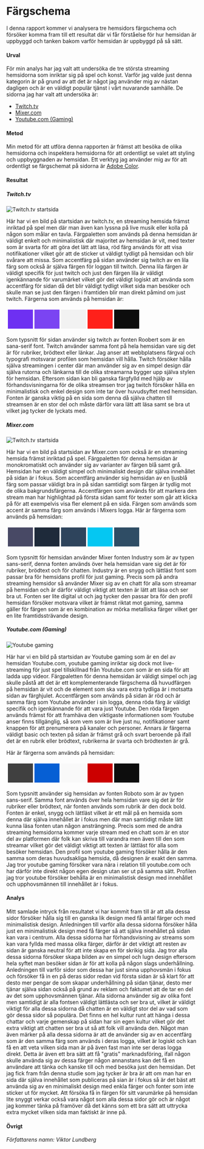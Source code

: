 ---
---
Färgschema
=========================

I denna rapport kommer vi analysera tre hemsidors färgschema och försöker komma fram till ett resultat där vi får
förståelse för hur hemsidan är uppbyggd och tanken bakom varför hemsidan är uppbyggd på så sätt.

#### Urval

För min analys har jag valt att undersöka de tre största streaming hemsidorna som inriktar sig på spel och konst.
Varför jag valde just denna kategorin är på grund av att det är något jag använder mig av nästan dagligen och är
en väldigt populär tjänst i vårt nuvarande samhälle.
De sidorna jag har valt att undersöka är:

- [Twitch.tv](https://twitch.tv)
- [Mixer.com](https://mixer.com)
- [Youtube.com (Gaming)](https://www.youtube.com/gaming)

#### Metod

Min metod för att utföra denna rapporten är främst att besöka de olika hemsidorna och inspektera hemsidorna för att
ordentligt se valet att styling och uppbyggnaden av hemsidan. Ett verktyg jag använder mig av för att ordentligt se
färgschemat på sidorna är [Adobe Color](https://color.adobe.com).

#### Resultat

##### Twitch.tv

![Twitch.tv startsida](../htdocs/img/twitchwhite.png "Twitchwhite")

Här har vi en bild på startsidan av twitch.tv, en streaming hemsida främst inriktad på spel men där man även kan lyssna
på live musik eller kolla på någon som målar en tavla. Färgpaletten som används på denna hemsidan är väldigt
enkelt och minimalistisk där majoritet av hemsidan är vit, med texter som är svarta för att göra det lätt att läsa,
röd färg används för att visa notifikationer vilket gör att de sticker ut väldigt tydligt på hemsidan och blir svårare
att missa. Som accentfärg på sidan använder sig twitch av en lila färg som också är själva färgen för loggan till
twitch. Denna lila färgen är väldigt specifik för just twitch och just den färgen lila är väldigt igenkännande för
varumärket vilket gör det väldigt logiskt att använda som accentfärg för sidan då det blir väldigt tydligt vilket sida
man besöker och skulle man se just den färgen i framtiden blir man direkt påmind om just twitch.
Färgerna som används på hemsidan är:

<table style="border-spacing: 4px; border-collapse: separate">
<tr>
<td style="height: 50px; width: 50px; background-color: #6E30F2">
<td style="height: 50px; width: 50px; background-color: #7B44F2">
<td style="height: 50px; width: 50px; background-color: #F2F2F2">
<td style="height: 50px; width: 50px; background-color: #FF201A">
<td style="height: 50px; width: 50px; background-color: #0D0D0D">
</tr>
</table>

Som typsnitt för sidan använder sig twitch av fonten Roobert som är en sana-serif font. Twitch använder samma font på
hela hemsidan vare sig det är för rubriker, brödtext eller länkar.
Jag anser att webbplatsens färgval och typografi motsvarar profilen som hemsidan vill hålla. Twitch försöker hålla
själva streamingen i center där man använder sig av en simpel design där själva rutorna och länkarna till de olika
streamarna bygger upp själva stylen för hemsidan. Eftersom sidan kan bli ganska färgfylld med hjälp av
förhandsvisningarna för de olika streamsen tror jag twitch försöker hålla en minimalistisk och enkel design som inte tar
över huvudsyftet med hemsidan. Fonten är ganska viktig på en sida som denna då själva chatten till streamsen är en stor
 del och måste därför vara lätt att läsa samt se bra ut vilket jag tycker de lyckats med.

##### Mixer.com

![Twitch.tv startsida](../htdocs/img/mixer.png "Mixer")

Här har vi en bild på startsidan av Mixer.com som också är en streaming hemsida främst inriktad på spel. Färgpaletten
för denna hemsidan är monokromatiskt och använder sig av varianter av färgen blå samt grå. Hemsidan har en väldigt
simpel och minimaliskt design där själva innehållet på sidan är i fokus. Som accentfärg använder sig hemsidan av en
ljusblå färg som passar väldigt bra in på sidan samtidigt som färgen är tydlig mot de olika bakgrundsfärgerna.
Accentfärgen som används för att markera den stream man har highlightad på första sidan samt för texter som går att
klicka på för att exempelvis visa fler element på en sida. Färgen som används som accent är samma färg som används i
Mixers logga.
Här är färgerna som används på hemsidan:

<table style="border-spacing: 4px; border-collapse: separate">
<tr>
<td style="height: 50px; width: 50px; background-color: #484965">
<td style="height: 50px; width: 50px; background-color: #1E2A3A">
<td style="height: 50px; width: 50px; background-color: #2E445C">
<td style="height: 50px; width: 50px; background-color: #05C7F2">
<td style="height: 50px; width: 50px; background-color: #2F4D65">
</tr>
</table>

Som typsnitt för hemsidan använder Mixer fonten Industry som är av typen sans-serif, denna fonten används över hela
hemsidan vare sig det är för rubriker, brödtext och för chatten. Industry är en snygg och lättläst font som passar bra
för hemsidans profil för just gaming. Precis som på andra streaming hemsidor så använder Mixer sig av en chatt för alla
som streamar på hemsidan och är därför väldigt viktigt att texten är lätt att läsa och ser bra ut. Fonten ser lite
digital ut och jag tycker den passar bra för den profil hemsidan försöker motsvara vilket är främst riktat mot
gaming, samma gäller för färgen som är en kombination av mörka metalliska färger vilket ger en lite framtidssträvande
design.

##### Youtube.com (Gaming)

![Youtube gaming](../htdocs/img/youtubegaming.png "Youtube gaming")

Här har vi en bild på startsidan av Youtube gaming som är en del av hemsidan Youtube.com, youtube gaming inriktar sig
dock mot live-streaming för just spel tillskillnad från Youtube.com som är en sida för att ladda upp videor.
Färgpaletten för denna hemsidan är väldigt simpel och jag skulle påstå att det är ett komplementerande färgschema då
huvudfärgen på hemsidan är vit och de element som ska vara extra tydliga är i motsatta sidan av färghjulet.
Accentfärgen som används på sidan är röd och är samma färg som Youtube använder i sin logga, denna röda färg är väldigt
specifik och igenkännande för att vara just Youtube. Den röda färgen används främst för att framhäva den viktigaste
informationen som Youtube anser finns tillgänglig, så som vem som är live just nu, notifikationer
samt knappen för att prenumerera på kanaler och personer. Annars är färgerna väldigt basic och texten på sidan är
främst grå och svart beroende på ifall det är en rubrik eller brödtext, rubrikerna är svarta och brödtexten är grå.

 Här är färgerna som används på hemsidan:

 <table style="border-spacing: 4px; border-collapse: separate">
 <tr>
 <td style="height: 50px; width: 50px; background-color: #404040">
 <td style="height: 50px; width: 50px; background-color: #065FD4">
 <td style="height: 50px; width: 50px; background-color: #F9F9F9">
 <td style="height: 50px; width: 50px; background-color: #CC0000">
 <td style="height: 50px; width: 50px; background-color: #0D0D0D">
 </tr>
 </table>

 Som typsnitt använder sig hemsidan av fonten Roboto som är av typen sans-serif. Samma font används över hela hemsidan
 vare sig det är för rubriker eller brödtext, när fonten används som rubrik är den dock bold. Fonten är enkel, snygg och
  lättläst vilket är ett mål på en hemsida som denna där själva innehållet är i fokus men där man samtidigt måste lätt
  kunna läsa fonten utan någon ansträngning. Precis som med de andra streaming hemsidorna kommer varje stream med en
  chatt som är en stor del av platformen där folk kan skriva till varandra men även till den som streamar vilket gör det
  väldigt viktigt att texten är lättläst för alla som besöker hemsidan. Den profil som youtube gaming försöker hålla är
  den samma som deras huvudsakliga hemsida, då designen är exakt den samma. Jag tror youtube gaming försöker vara
  nära i relation till youtube.com och har därför inte direkt någon egen design utan ser ut på samma sätt. Profilen jag
  tror youtube försöker behålla är en minimalistisk design med innehållet och upphovsmännen till innehållet är i fokus.

#### Analys

Mitt samlade intryck från resultatet vi har kommit fram till är att alla dessa sidor försöker hålla sig till en ganska
lik design med få antal färger och med minimalistisk design. Anledningen till varför alla dessa sidorna försöker hålla
just en minimalistisk design med få färger så att själva innehållet på sidan kan vara i centrum. Alla dessa sidorna
har förhandsvisning av streams som kan vara fyllda med massa olika färger, därför är det viktigt att resten av sidan är
ganska neutral för att inte skapa en för skrikig sida. Jag tror alla dessa sidorna försöker skapa bilden av en simpel
och lugn design eftersom hela syftet man besöker sidan är för att kolla på någon slags underhållning. Anledningen till
varför sidor som dessa har just sinna upphovsmän i fokus och försöker få in en på deras sidor redan vid första sidan är
så klart för att desto mer pengar de som skapar underhållning på sidan tjänar, desto mer tjänar själva sidan också på
grund av reklam och faktumet att de tar en del av det som upphovsmännen tjänar. Alla sidorna använder sig av olika font
men samtidigt är alla fontsen väldigt lättlästa och ser bra ut, vilket är väldigt viktigt för alla dessa sidorna då
chatten är en väldigt stor del av vad som gör dessa sidor så populära. Det finns en hel kultur runt att hänga i dessa
chattar och varje gemenskap på sidan har sin egen kultur vilket gör det extra viktigt att chatten ser bra ut så att
folk vill använda den. Något man även märker på alla dessa sidorna är att de använder sig av en accentfärg som är den
samma färg som används i deras logga, vilket är logiskt och kan få en att veta vilken sida man är på även fast man inte
ser deras logga direkt. Detta är även ett bra sätt att få "gratis" marknadsföring, ifall någon skulle använda sig av
dessa färger någon annanstans kan det få en användare att tänka och kanske till och med besöka just den hemsidan.
Det jag fick fram från denna studie som jag tycker är bra är att om man har en sida där själva innehållet som publiceras
på sian är i fokus så är det bäst att använda sig av en minimaliskt design med enkla färger och fonter som inte sticker
ut för mycket. Att försöka få in färgen för sitt varumärke på hemsidan lite snyggt verkar också vara något som alla
dessa sidor gör och är något jag kommer tänka på framöver då det känns som ett bra sätt att uttrycka extra mycket vilken
sida man faktiskt är inne på.

#### Övrigt

*Författarens namn: Viktor Lundberg*
